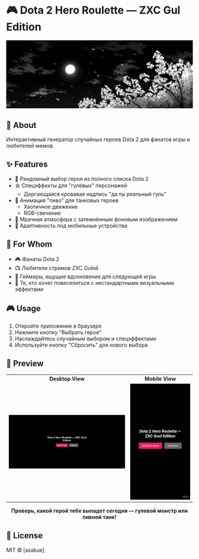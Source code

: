 # 🎮 Dota 2 Hero Roulette — ZXC Gul Edition

<div align="center">
  <img src="preview.jpg" alt="Preview" width="800">
</div>


## 🌟 About

Интерактивный генератор случайных героев Dota 2 для фанатов игры и любителей мемов.

## ✨ Features

- 🎲 Рандомный выбор героя из полного списка Dota 2
- 🩸 Спецэффекты для "гулёвых" персонажей
  - Дергающаяся кровавая надпись "да ты реальный гуль"
- 🍺 Анимация "пиво" для танковых героев
  - Хаотичное движение
  - RGB-свечение
- 🌙 Мрачная атмосфера с затемнённым фоновым изображением
- 📱 Адаптивность под мобильные устройства

## 👥 For Whom

- 🎮 Фанаты Dota 2
- 📺 Любители стримов ZXC Gulей
- 🎯 Геймеры, ищущие вдохновения для следующей игры
- 🎪 Те, кто хочет повеселиться с нестандартными визуальными эффектами


## 🎮 Usage

1. Откройте приложение в браузере
2. Нажмите кнопку "Выбрать героя"
3. Наслаждайтесь случайным выбором и спецэффектами
4. Используйте кнопку "Сбросить" для нового выбора

## 🎨 Preview

<div align="center">
  <table>
    <tr>
      <td align="center"><strong>Desktop View</strong></td>
      <td align="center"><strong>Mobile View</strong></td>
    </tr>
    <tr>
      <td><img src="desktop.jpg" width="400"></td>
      <td><img src="mobile.jpg" width="200"></td>
    </tr>
  </table>
</div>

<div align="center">
  <strong>Проверь, какой герой тебе выпадет сегодня — гулевой монстр или пивной танк!</strong>
</div>

## 📝 License

MIT © [asakue]
